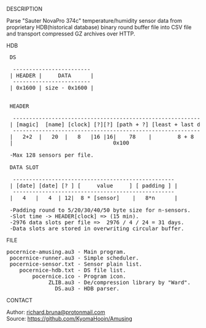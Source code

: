 
DESCRIPTION

Parse "Sauter NovaPro 374c" temperature/humidity sensor data from proprietary HDB(historical database) binary round buffer file into CSV file and transport compressed GZ archives over HTTP.

HDB

<pre>
 DS

  ------------------------
 | HEADER |     DATA      |
  ------------------------
 | 0x1600 | size - 0x1600 |


 HEADER

  -------------------------------------------------------------------------------
 | [magic]  [name] [clock] [?][?] [path + ?] [least + last date] [? ]  [sensor]  |
  -------------------------------------------------------------------------------
 |   2+2  |   20  |   8   |16 |16|    78    |        8 + 8     | 98  |  42 * 128 |
 |                               0x100                               |           |

 -Max 128 sensors per file.

 DATA SLOT

  --------------------------------------------------
 | [date] [date] [? ] [     value     ] [ padding ] |
  --------------------------------------------------
 |   4   |   4  | 12|  8 * [sensor]    |   8*n      |

 -Padding round to 5/20/30/40/50 byte size for n-sensors.
 -Slot time -> HEADER[clock] => (15 min).
 -2976 data slots per file =>  2976 / 4 / 24 = 31 days.
 -Data slots are stored in overwriting circular buffer.
</pre>

FILE

<pre>
pocernice-amusing.au3 - Main program.
 pocernice-runner.au3 - Simple scheduler.
 pocernice-sensor.txt - Sensor plain list.
    pocernice-hdb.txt - DS file list.
        pocernice.ico - Program icon.
             ZLIB.au3 - De/compression library by "Ward".
               DS.au3 - HDB parser.
</pre>

CONTACT

Author: richard.bruna@protonmail.com<br>
Source: https://github.com/KyomaHooin/Amusing
